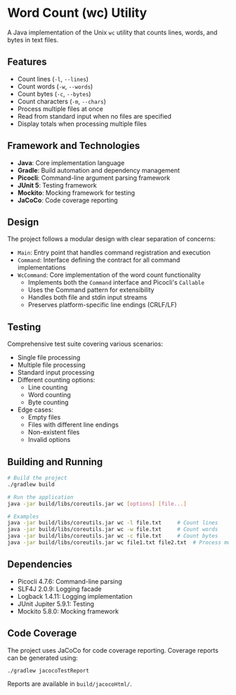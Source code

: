 # Word Count (wc) Utility

A Java implementation of the Unix `wc` utility that counts lines, words, and bytes in text files.

## Features

- Count lines (`-l`, `--lines`)
- Count words (`-w`, `--words`)
- Count bytes (`-c`, `--bytes`)
- Count characters (`-m`, `--chars`)
- Process multiple files at once
- Read from standard input when no files are specified
- Display totals when processing multiple files

## Framework and Technologies

- **Java**: Core implementation language
- **Gradle**: Build automation and dependency management
- **Picocli**: Command-line argument parsing framework
- **JUnit 5**: Testing framework
- **Mockito**: Mocking framework for testing
- **JaCoCo**: Code coverage reporting

## Design

The project follows a modular design with clear separation of concerns:

- `Main`: Entry point that handles command registration and execution
- `Command`: Interface defining the contract for all command implementations
- `WcCommand`: Core implementation of the word count functionality
  - Implements both the `Command` interface and Picocli's `Callable`
  - Uses the Command pattern for extensibility
  - Handles both file and stdin input streams
  - Preserves platform-specific line endings (CRLF/LF)

## Testing

Comprehensive test suite covering various scenarios:

- Single file processing
- Multiple file processing
- Standard input processing
- Different counting options:
  - Line counting
  - Word counting
  - Byte counting
- Edge cases:
  - Empty files
  - Files with different line endings
  - Non-existent files
  - Invalid options

## Building and Running

```bash
# Build the project
./gradlew build

# Run the application
java -jar build/libs/coreutils.jar wc [options] [file...]

# Examples
java -jar build/libs/coreutils.jar wc -l file.txt     # Count lines
java -jar build/libs/coreutils.jar wc -w file.txt     # Count words
java -jar build/libs/coreutils.jar wc -c file.txt     # Count bytes
java -jar build/libs/coreutils.jar wc file1.txt file2.txt  # Process multiple files
```

## Dependencies

- Picocli 4.7.6: Command-line parsing
- SLF4J 2.0.9: Logging facade
- Logback 1.4.11: Logging implementation
- JUnit Jupiter 5.9.1: Testing
- Mockito 5.8.0: Mocking framework

## Code Coverage

The project uses JaCoCo for code coverage reporting. Coverage reports can be generated using:

```bash
./gradlew jacocoTestReport
```

Reports are available in `build/jacocoHtml/`.